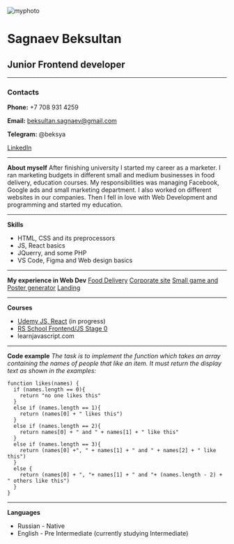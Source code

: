 ![myphoto](/img/photo.jpg)
# Sagnaev Beksultan
## Junior Frontend developer
**********
### Contacts
**Phone:** +7 708 931 4259

**Email:** beksultan.sagnaev@gmail.com

**Telegram:** @beksya

[LinkedIn](https://www.linkedin.com/in/beksultan-sagnaev-95226b221/)
***
**About myself**
After finishing university I started my career as a marketer. I ran marketing budgets in different small and medium businesses in food delivery, education courses. My responsibilities was managing Facebook, Google ads and small marketing department.
I also worked on different websites in our companies. Then I fell in love with Web Development and programming and started my education.
***
**Skills**
* HTML, CSS and its preprocessors
* JS, React basics
* JQuerry, and some PHP
* VS Code, Figma and Web design basics
***
**My experience in Web Dev**
[Food Delivery](https://eatandfit.kz/)
[Corporate site](https://aartsport.kz/)
[Small game and Poster generator](https://chooseyourpoco.kz/game/)
[Landing](https://ladancecomplex.kz/)
***
**Courses**
* [Udemy JS, React](https://www.udemy.com/user/yan-kovalenko-2/) (in progress)
* [RS School Frontend/JS Stage 0](https://rs.school)
* learnjavascript.com
***
**Code example**
*The task is to implement the function which takes an array containing the names of people that like an item. It must return the display text as shown in the examples:*
```
function likes(names) {
  if (names.length == 0){
    return "no one likes this"
  }
  else if (names.length == 1){
    return (names[0] + " likes this")
  }
  else if (names.length == 2){
    return names[0] + " and " + names[1] + " like this"
  }
  else if (names.length == 3){
    return (names[0] +", " + names[1] + " and " + names[2] + " like this")
  }
  else {
    return (names[0] + ", "+ names[1] + " and "+ (names.length - 2) + " others like this")
  }
}
```
***
**Languages**
* Russian - Native
* English - Pre Intermediate (currently studying Intermediate)
